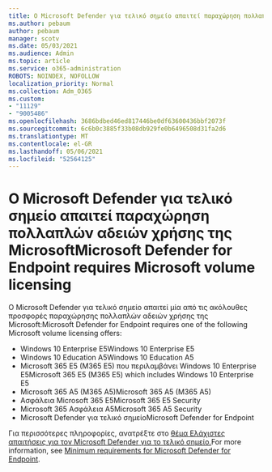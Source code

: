 ```yaml
---
title: Ο Microsoft Defender για τελικό σημείο απαιτεί παραχώρηση πολλαπλών αδειών χρήσης της Microsoft
ms.author: pebaum
author: pebaum
manager: scotv
ms.date: 05/03/2021
ms.audience: Admin
ms.topic: article
ms.service: o365-administration
ROBOTS: NOINDEX, NOFOLLOW
localization_priority: Normal
ms.collection: Adm_O365
ms.custom:
- "11129"
- "9005486"
ms.openlocfilehash: 3686bdbed46ed817446be0df63600436bbf2073f
ms.sourcegitcommit: 6c6b0c3885f33b08db929fe0b6496508d31fa2d6
ms.translationtype: MT
ms.contentlocale: el-GR
ms.lasthandoff: 05/06/2021
ms.locfileid: "52564125"
---
```

# <a name="microsoft-defender-for-endpoint-requires-microsoft-volume-licensing"></a><span data-ttu-id="b6090-102">Ο Microsoft Defender για τελικό σημείο απαιτεί παραχώρηση πολλαπλών αδειών χρήσης της Microsoft</span><span class="sxs-lookup"><span data-stu-id="b6090-102">Microsoft Defender for Endpoint requires Microsoft volume licensing</span></span>

<span data-ttu-id="b6090-103">Ο Microsoft Defender για τελικό σημείο απαιτεί μία από τις ακόλουθες προσφορές παραχώρησης πολλαπλών αδειών χρήσης της Microsoft:</span><span class="sxs-lookup"><span data-stu-id="b6090-103">Microsoft Defender for Endpoint requires one of the following Microsoft volume licensing offers:</span></span>

- <span data-ttu-id="b6090-104">Windows 10 Enterprise E5</span><span class="sxs-lookup"><span data-stu-id="b6090-104">Windows 10 Enterprise E5</span></span>
- <span data-ttu-id="b6090-105">Windows 10 Education A5</span><span class="sxs-lookup"><span data-stu-id="b6090-105">Windows 10 Education A5</span></span>
- <span data-ttu-id="b6090-106">Microsoft 365 E5 (M365 E5) που περιλαμβάνει Windows 10 Enterprise E5</span><span class="sxs-lookup"><span data-stu-id="b6090-106">Microsoft 365 E5 (M365 E5) which includes Windows 10 Enterprise E5</span></span>
- <span data-ttu-id="b6090-107">Microsoft 365 A5 (M365 A5)</span><span class="sxs-lookup"><span data-stu-id="b6090-107">Microsoft 365 A5 (M365 A5)</span></span>
- <span data-ttu-id="b6090-108">Ασφάλεια Microsoft 365 E5</span><span class="sxs-lookup"><span data-stu-id="b6090-108">Microsoft 365 E5 Security</span></span>
- <span data-ttu-id="b6090-109">Microsoft 365 Ασφάλεια A5</span><span class="sxs-lookup"><span data-stu-id="b6090-109">Microsoft 365 A5 Security</span></span>
- <span data-ttu-id="b6090-110">Microsoft Defender για τελικό σημείο</span><span class="sxs-lookup"><span data-stu-id="b6090-110">Microsoft Defender for Endpoint</span></span>

<span data-ttu-id="b6090-111">Για περισσότερες πληροφορίες, ανατρέξτε στο [θέμα Ελάχιστες απαιτήσεις για τον Microsoft Defender για το τελικό σημείο.](https://docs.microsoft.com/microsoft-365/security/defender-endpoint/minimum-requirements)</span><span class="sxs-lookup"><span data-stu-id="b6090-111">For more information, see [Minimum requirements for Microsoft Defender for Endpoint](https://docs.microsoft.com/microsoft-365/security/defender-endpoint/minimum-requirements).</span></span>